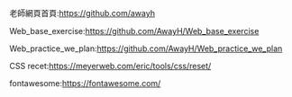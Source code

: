 老師網頁首頁:https://github.com/awayh

Web_base_exercise:https://github.com/AwayH/Web_base_exercise

Web_practice_we_plan:https://github.com/AwayH/Web_practice_we_plan

CSS recet:https://meyerweb.com/eric/tools/css/reset/

fontawesome:https://fontawesome.com/
